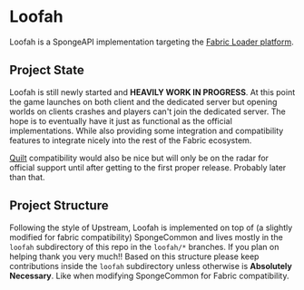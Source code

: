 Loofah
=============

Loofah is a SpongeAPI implementation targeting the [Fabric Loader platform](https://fabricmc.net/).

## Project State
Loofah is still newly started and **HEAVILY WORK IN PROGRESS**. At this point the game launches
on both client and the dedicated server but opening worlds on clients crashes and players can't join the dedicated server.
The hope is to eventually have it just as functional as the official implementations.
While also providing some integration and compatibility features to integrate nicely into the rest of the Fabric ecosystem.

[Quilt](https://quiltmc.org/en/) compatibility would also be nice but will only be on the radar for official support until
after getting to the first proper release. Probably later than that.

## Project Structure
Following the style of Upstream, Loofah is implemented on top of (a slightly modified for fabric compatibility) SpongeCommon
and lives mostly in the `loofah` subdirectory of this repo in the `loofah/*` branches.
If you plan on helping thank you very much!! Based on this structure please keep contributions inside the `loofah` subdirectory
unless otherwise is **Absolutely Necessary**. Like when modifying SpongeCommon for Fabric compatibility.
